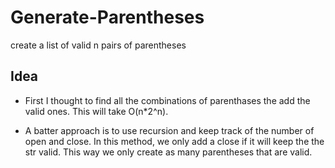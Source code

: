 # Generate-Parentheses
create a list of valid n pairs of parentheses

## Idea
- First I thought to find all the combinations of parenthases the add the valid ones.
This will take O(n*2^n).

- A batter approach is to use recursion and keep track of the number of open and close.
In this method, we only add a close if it will keep the the str valid. This way we only create as 
many parentheses that are valid.
